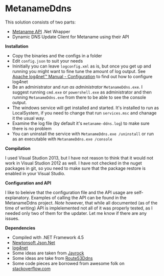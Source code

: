 MetanameDdns
============
This solution consists of two parts:
  - [Metaname API][1] .Net Wrapper
  - Dynamic DNS Update Client for Metaname using their API
  
**Installation**
 - Copy the binaries and the configs in a folder
 - Edit `config.json` to suit your needs
 - Ininitially you can leave `logconfig.xml` as is, but once you get up and running you might want to fine tune the amount of log output. See [Apache log4net™ Manual - Configuration][2] to find out how to configure log4net
 - Be an administrator and *run as administrator* `MetanameDdns.exe`. I suggest running  `cmd.exe` or `powershell.exe` as administrator and then running `MetanameDdns.exe` from there to be able to see the console output.
 - The windows service will get installed and started. It's installed to run as LocalSystem, if you need to change that run `services.msc` and chanage it the usual way.
 - Examine the log file (by default it's `metaname-ddns.log`) to make sure there is no problem 
 - You can uninstall the service with `MetanameDdns.exe /uninstall` or run as an executable with `MetanameDdns.exe /console`

**Compilation**

I used Visual Studion 2013, but I have not reason to think that it would not work in Visual Studion 2012 as well. I have not checked in the nuget packages in git, so you need to make sure that the package restore is enabled in your Visual Studio.
 
**Configuration and API**

I like to beleive that the configuration file and the API usage are self-explanatory. Examples of calling the API can be found in the MetanameDdns project. *Note* however, that while all documented (as of the time of writing) API is implelemented not all of it was properly tested, as I needed only two of them for the updater. Let me know if there are any issues.

**Dependencies**
 - Compiled with .NET Framework 4.5
 - [Newtonsoft Json.Net][3]
 - [log4net][4]
 - Some ideas are taken from [Jayrock][5]
 - Some ideas are take from [Route53Ddns][6]
 - Some code pieces are borrowed from awesome folk on [stackoverflow.com][7]

  [1]: https://metaname.net/api/1.1/doc
  [2]: http://logging.apache.org/log4net/release/manual/configuration.html
  [3]: http://james.newtonking.com/json
  [4]: http://logging.apache.org/log4net/
  [5]: http://jayrock.berlios.de/
  [6]: https://github.com/dreamins/Route53DDNS
  [7]: http://stackoverflow.com
  
  
